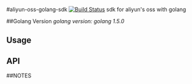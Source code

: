 #aliyun-oss-golang-sdk
[![Build Status](https://travis-ci.org/cz-it/aliyun-oss-golang-sdk.svg?branch=master)](https://travis-ci.org/cz-it/aliyun-oss-golang-sdk)
sdk for aliyun's oss with golang

##Golang Version
*golang version: golang 1.5.0*

## Usage

## API

##NOTES



